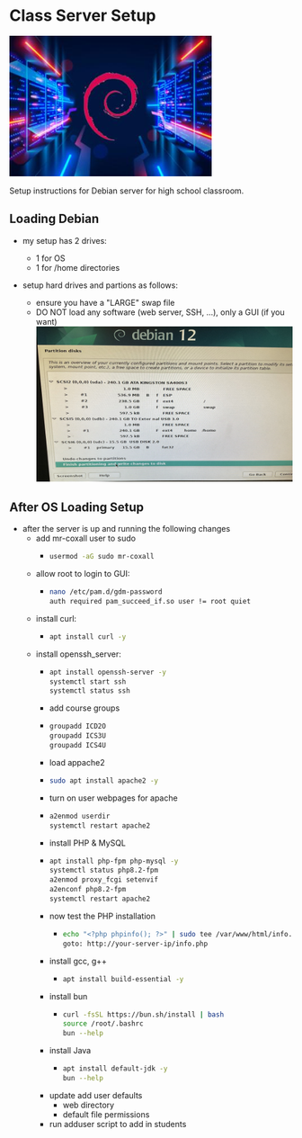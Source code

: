 # Class Server Setup

![Deban Server image](./images/debian%20_server.jpg)

Setup instructions for Debian server for high school classroom.

## Loading Debian

- my setup has 2 drives:
  - 1 for OS
  - 1 for /home directories

- setup hard drives and partions as follows:
  - ensure you have a "LARGE" swap file
  - DO NOT load any software (web server, SSH, ...), only a GUI (if you want)
![Debian Server Partition setup](./images/Debian_drive_partion_setup.jpg)

## After OS Loading Setup

- after the server is up and running the following changes
  - add mr-coxall user to sudo
    - ```sh
      usermod -aG sudo mr-coxall
      ```
  - allow root to login to GUI:
    - ```sh
      nano /etc/pam.d/gdm-password
      auth required pam_succeed_if.so user != root quiet
      ```
  - install curl:
    - ```sh
      apt install curl -y
      ```
  - install openssh_server:
    - ```sh
      apt install openssh-server -y
      systemctl start ssh
      systemctl status ssh
      ```
    - add course groups
    - ```sh
      groupadd ICD2O
      groupadd ICS3U
      groupadd ICS4U
      ```
    - load appache2
    - ```sh
      sudo apt install apache2 -y
      ```
    - turn on user webpages for apache
    - ```sh
      a2enmod userdir
      systemctl restart apache2
      ```
    - install PHP & MySQL
    - ```sh
      apt install php-fpm php-mysql -y
      systemctl status php8.2-fpm
      a2enmod proxy_fcgi setenvif
      a2enconf php8.2-fpm
      systemctl restart apache2
      ```
    - now test the PHP installation
        - ```sh
          echo "<?php phpinfo(); ?>" | sudo tee /var/www/html/info.php
          goto: http://your-server-ip/info.php
          ```
    - install gcc, g++
        - ```sh
          apt install build-essential -y
          ```
    - install bun
        - ```sh
          curl -fsSL https://bun.sh/install | bash
          source /root/.bashrc
          bun --help
          ```
    - install Java
        - ```sh
          apt install default-jdk -y
          bun --help
          ```
    - update add user defaults
      - web directory
      - default file permissions
    - run adduser script to add in students
